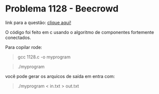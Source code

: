 # Problema 1128 - Beecrowd

link para a questão: [clique aqui!](https://www.beecrowd.com.br/judge/pt/problems/view/1128)

O código foi feito em c usando o algoritmo de componentes fortemente conectados.

Para copilar rode:

> gcc 1128.c -o myprogram

> ./myprogram

você pode gerar os arquicos de saída em entra com:

> ./myprogram < in.txt > out.txt